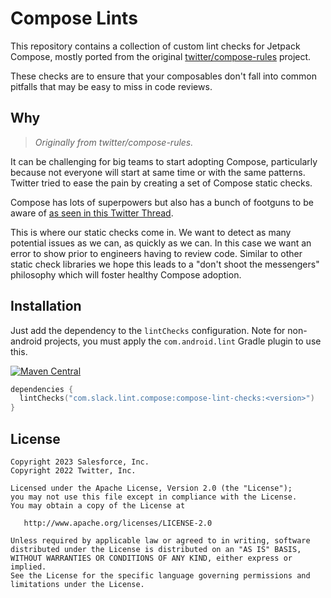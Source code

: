 Compose Lints
=============

This repository contains a collection of custom lint checks for Jetpack Compose, mostly ported from the original [twitter/compose-rules](https://github.com/twitter/compose-rules) project.

These checks are to ensure that your composables don't fall into common pitfalls that may be easy to miss in code reviews.

## Why

> _Originally from twitter/compose-rules._

It can be challenging for big teams to start adopting Compose, particularly because not everyone will start at same time or with the same patterns. Twitter tried to ease the pain by creating a set of Compose static checks.

Compose has lots of superpowers but also has a bunch of footguns to be aware of [as seen in this Twitter Thread](https://twitter.com/mrmans0n/status/1507390768796909571).

This is where our static checks come in. We want to detect as many potential issues as we can, as quickly as we can. In this case we want an error to show prior to engineers having to review code. Similar to other static check libraries we hope this leads to a "don't shoot the messengers" philosophy which will foster healthy Compose adoption.

## Installation

Just add the dependency to the `lintChecks` configuration. Note for non-android projects, you must apply the `com.android.lint` Gradle plugin to use this.

[![Maven Central](https://img.shields.io/maven-central/v/com.slack.lint.compose/compose-lint-checks.svg)](https://mvnrepository.com/artifact/com.slack.lint.compose/compose-lint-checks)

```kotlin
dependencies {
  lintChecks("com.slack.lint.compose:compose-lint-checks:<version>")
}
```

License
--------

    Copyright 2023 Salesforce, Inc.
    Copyright 2022 Twitter, Inc.

    Licensed under the Apache License, Version 2.0 (the "License");
    you may not use this file except in compliance with the License.
    You may obtain a copy of the License at

       http://www.apache.org/licenses/LICENSE-2.0

    Unless required by applicable law or agreed to in writing, software
    distributed under the License is distributed on an "AS IS" BASIS,
    WITHOUT WARRANTIES OR CONDITIONS OF ANY KIND, either express or implied.
    See the License for the specific language governing permissions and
    limitations under the License.
